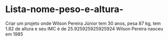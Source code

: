 # Lista-nome-peso-e-altura-
Criar um projeto onde Wilson Pereira Júnior tem 30 anos, pesa 87 kg, tem 1.82 de altura e seu IMC é de 25.925925925925924 Wilson Pereira nasceu em 1985
